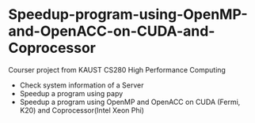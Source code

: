 # Speedup-program-using-OpenMP-and-OpenACC-on-CUDA-and-Coprocessor
Courser project from KAUST CS280 High Performance Computing
- Check system information of a Server
- Speedup a program using papy
- Speedup a program using OpenMP and OpenACC on CUDA (Fermi, K20) and Coprocessor(Intel Xeon Phi)


